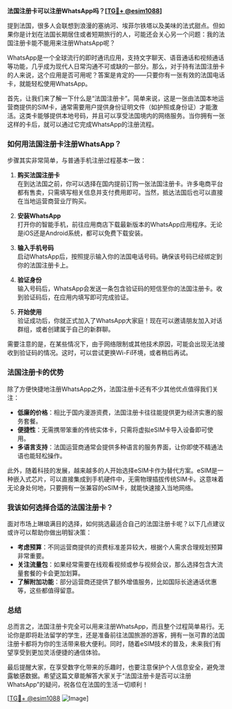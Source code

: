 **法国注册卡可以注册WhatsApp吗？[[TG💪+ @esim1088](https://t.me/s/esim1088)]**

提到法国，很多人会联想到浪漫的塞纳河、埃菲尔铁塔以及美味的法式甜点。但如果你是计划在法国长期居住或者短期旅行的人，可能还会关心另一个问题：我的法国注册卡能不能用来注册WhatsApp呢？

WhatsApp是一个全球流行的即时通讯应用，支持文字聊天、语音通话和视频通话等功能，几乎成为现代人日常沟通不可或缺的一部分。那么，对于持有法国注册卡的人来说，这个应用是否可用呢？答案是肯定的——只要你有一张有效的法国电话卡，就能轻松使用WhatsApp。

首先，让我们来了解一下什么是“法国注册卡”。简单来说，这是一张由法国本地运营商提供的SIM卡，通常需要用户提供身份证明文件（如护照或身份证）才能激活。这类卡能够提供本地号码，并且可以享受法国境内的网络服务。当你拥有一张这样的卡后，就可以通过它完成WhatsApp的注册流程。

### 如何用法国注册卡注册WhatsApp？

步骤其实非常简单，与普通手机注册过程基本一致：

1. **购买法国注册卡**  
   在到达法国之前，你可以选择在国内提前订购一张法国注册卡。许多电商平台都有售卖，只需填写相关信息并支付费用即可。当然，抵达法国后也可以直接在当地运营商营业厅购买。

2. **安装WhatsApp**  
   打开你的智能手机，前往应用商店下载最新版本的WhatsApp应用程序。无论是iOS还是Android系统，都可以免费下载安装。

3. **输入手机号码**  
   启动WhatsApp后，按照提示输入你的法国电话号码。确保该号码已经绑定到你的法国注册卡上。

4. **验证身份**  
   输入号码后，WhatsApp会发送一条包含验证码的短信至你的法国注册卡。收到验证码后，在应用内填写即可完成验证。

5. **开始使用**  
   验证成功后，你就正式加入了WhatsApp大家庭！现在可以邀请朋友加入对话群组，或者创建属于自己的新群聊。

需要注意的是，在某些情况下，由于网络限制或其他技术原因，可能会出现无法接收到验证码的情况。这时，可以尝试更换Wi-Fi环境，或者稍后再试。

### 法国注册卡的优势

除了方便快捷地注册WhatsApp之外，法国注册卡还有不少其他优点值得我们关注：

- **低廉的价格**：相比于国内漫游资费，法国注册卡往往能提供更为经济实惠的服务套餐。
- **便捷性**：无需携带笨重的传统实体卡，只需将虚拟eSIM卡导入设备即可使用。
- **多语言支持**：法国运营商通常会提供多种语言的服务界面，让你即使不精通法语也能轻松操作。

此外，随着科技的发展，越来越多的人开始选择eSIM卡作为替代方案。eSIM是一种嵌入式芯片，可以直接集成到手机硬件中，无需物理插拔传统SIM卡。这意味着无论身处何地，只要拥有一张兼容的eSIM卡，就能快速接入当地网络。

### 我该如何选择合适的法国注册卡？

面对市场上琳琅满目的选择，如何挑选最适合自己的法国注册卡呢？以下几点建议或许可以帮助你做出明智决策：

- **考虑预算**：不同运营商提供的资费标准差异较大，根据个人需求合理规划预算非常重要。
- **关注流量包**：如果经常需要在线观看视频或参与视频会议，那么选择包含大流量套餐的卡会更加划算。
- **了解附加功能**：部分运营商还提供了额外增值服务，比如国际长途通话优惠等，这些都值得留意。

### 总结

总而言之，法国注册卡完全可以用来注册WhatsApp，而且整个过程简单易行。无论你是即将赴法留学的学生，还是准备前往法国旅游的游客，拥有一张可靠的法国注册卡都将为你的生活带来极大便利。同时，随着eSIM技术的普及，未来我们有望享受到更加灵活便捷的通信体验。

最后提醒大家，在享受数字化带来的乐趣时，也要注意保护个人信息安全，避免泄露敏感数据。希望这篇文章能解答大家关于“法国注册卡是否可以注册WhatsApp”的疑问，祝各位在法国的生活一切顺利！

[[TG💪+ @esim1088](https://t.me/s/esim1088) ![Image](https://i.postimg.cc/4NQfJmqS/Snipaste-2025-05-13-00-14-12.png)]